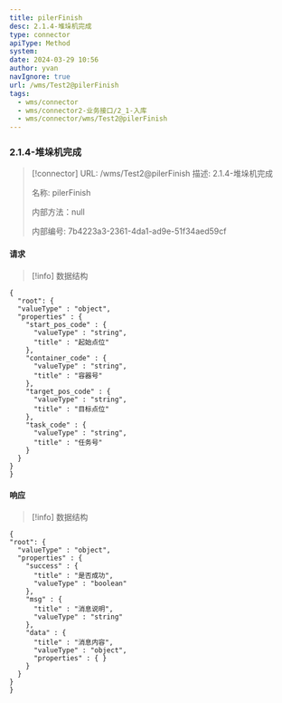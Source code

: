 ```yaml
---
title: pilerFinish
desc: 2.1.4-堆垛机完成
type: connector
apiType: Method
system: 
date: 2024-03-29 10:56
author: yvan
navIgnore: true
url: /wms/Test2@pilerFinish
tags: 
  - wms/connector
  - wms/connector2-业务接口/2_1-入库
  - wms/connector/wms/Test2@pilerFinish
---
```


### 2.1.4-堆垛机完成
> [!connector] URL: /wms/Test2@pilerFinish
> 描述: 2.1.4-堆垛机完成
> 
> 名称: pilerFinish
> 
> 内部方法：null
> 
> 内部编号: 7b4223a3-2361-4da1-ad9e-51f34aed59cf


#### 请求
> [!info] 数据结构
```beanSchema
{
  "root": {
  "valueType" : "object",
  "properties" : {
    "start_pos_code" : {
      "valueType" : "string",
      "title" : "起始点位"
    },
    "container_code" : {
      "valueType" : "string",
      "title" : "容器号"
    },
    "target_pos_code" : {
      "valueType" : "string",
      "title" : "目标点位"
    },
    "task_code" : {
      "valueType" : "string",
      "title" : "任务号"
    }
  }
}
}
```

#### 响应
> [!info] 数据结构
```beanSchema
{
"root": {
  "valueType" : "object",
  "properties" : {
    "success" : {
      "title" : "是否成功",
      "valueType" : "boolean"
    },
    "msg" : {
      "title" : "消息说明",
      "valueType" : "string"
    },
    "data" : {
      "title" : "消息内容",
      "valueType" : "object",
      "properties" : { }
    }
  }
}
}
```

